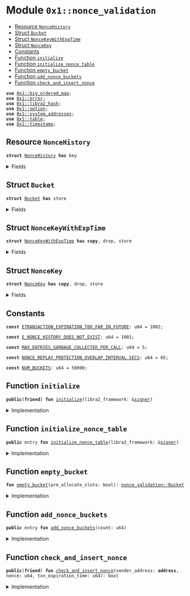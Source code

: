 
<a id="0x1_nonce_validation"></a>

# Module `0x1::nonce_validation`



-  [Resource `NonceHistory`](#0x1_nonce_validation_NonceHistory)
-  [Struct `Bucket`](#0x1_nonce_validation_Bucket)
-  [Struct `NonceKeyWithExpTime`](#0x1_nonce_validation_NonceKeyWithExpTime)
-  [Struct `NonceKey`](#0x1_nonce_validation_NonceKey)
-  [Constants](#@Constants_0)
-  [Function `initialize`](#0x1_nonce_validation_initialize)
-  [Function `initialize_nonce_table`](#0x1_nonce_validation_initialize_nonce_table)
-  [Function `empty_bucket`](#0x1_nonce_validation_empty_bucket)
-  [Function `add_nonce_buckets`](#0x1_nonce_validation_add_nonce_buckets)
-  [Function `check_and_insert_nonce`](#0x1_nonce_validation_check_and_insert_nonce)


<pre><code><b>use</b> <a href="big_ordered_map.md#0x1_big_ordered_map">0x1::big_ordered_map</a>;
<b>use</b> <a href="../../libra2-stdlib/../move-stdlib/doc/error.md#0x1_error">0x1::error</a>;
<b>use</b> <a href="../../libra2-stdlib/../move-stdlib/doc/hash.md#0x1_libra2_hash">0x1::libra2_hash</a>;
<b>use</b> <a href="../../libra2-stdlib/../move-stdlib/doc/option.md#0x1_option">0x1::option</a>;
<b>use</b> <a href="system_addresses.md#0x1_system_addresses">0x1::system_addresses</a>;
<b>use</b> <a href="../../libra2-stdlib/doc/table.md#0x1_table">0x1::table</a>;
<b>use</b> <a href="timestamp.md#0x1_timestamp">0x1::timestamp</a>;
</code></pre>



<a id="0x1_nonce_validation_NonceHistory"></a>

## Resource `NonceHistory`



<pre><code><b>struct</b> <a href="nonce_validation.md#0x1_nonce_validation_NonceHistory">NonceHistory</a> <b>has</b> key
</code></pre>



<details>
<summary>Fields</summary>


<dl>
<dt>
<code>nonce_table: <a href="../../libra2-stdlib/doc/table.md#0x1_table_Table">table::Table</a>&lt;u64, <a href="nonce_validation.md#0x1_nonce_validation_Bucket">nonce_validation::Bucket</a>&gt;</code>
</dt>
<dd>

</dd>
<dt>
<code>next_key: u64</code>
</dt>
<dd>

</dd>
</dl>


</details>

<a id="0x1_nonce_validation_Bucket"></a>

## Struct `Bucket`



<pre><code><b>struct</b> <a href="nonce_validation.md#0x1_nonce_validation_Bucket">Bucket</a> <b>has</b> store
</code></pre>



<details>
<summary>Fields</summary>


<dl>
<dt>
<code>nonces_ordered_by_exp_time: <a href="big_ordered_map.md#0x1_big_ordered_map_BigOrderedMap">big_ordered_map::BigOrderedMap</a>&lt;<a href="nonce_validation.md#0x1_nonce_validation_NonceKeyWithExpTime">nonce_validation::NonceKeyWithExpTime</a>, bool&gt;</code>
</dt>
<dd>

</dd>
<dt>
<code>nonce_to_exp_time_map: <a href="big_ordered_map.md#0x1_big_ordered_map_BigOrderedMap">big_ordered_map::BigOrderedMap</a>&lt;<a href="nonce_validation.md#0x1_nonce_validation_NonceKey">nonce_validation::NonceKey</a>, u64&gt;</code>
</dt>
<dd>

</dd>
</dl>


</details>

<a id="0x1_nonce_validation_NonceKeyWithExpTime"></a>

## Struct `NonceKeyWithExpTime`



<pre><code><b>struct</b> <a href="nonce_validation.md#0x1_nonce_validation_NonceKeyWithExpTime">NonceKeyWithExpTime</a> <b>has</b> <b>copy</b>, drop, store
</code></pre>



<details>
<summary>Fields</summary>


<dl>
<dt>
<code>txn_expiration_time: u64</code>
</dt>
<dd>

</dd>
<dt>
<code>sender_address: <b>address</b></code>
</dt>
<dd>

</dd>
<dt>
<code>nonce: u64</code>
</dt>
<dd>

</dd>
</dl>


</details>

<a id="0x1_nonce_validation_NonceKey"></a>

## Struct `NonceKey`



<pre><code><b>struct</b> <a href="nonce_validation.md#0x1_nonce_validation_NonceKey">NonceKey</a> <b>has</b> <b>copy</b>, drop, store
</code></pre>



<details>
<summary>Fields</summary>


<dl>
<dt>
<code>sender_address: <b>address</b></code>
</dt>
<dd>

</dd>
<dt>
<code>nonce: u64</code>
</dt>
<dd>

</dd>
</dl>


</details>

<a id="@Constants_0"></a>

## Constants


<a id="0x1_nonce_validation_ETRANSACTION_EXPIRATION_TOO_FAR_IN_FUTURE"></a>



<pre><code><b>const</b> <a href="nonce_validation.md#0x1_nonce_validation_ETRANSACTION_EXPIRATION_TOO_FAR_IN_FUTURE">ETRANSACTION_EXPIRATION_TOO_FAR_IN_FUTURE</a>: u64 = 1002;
</code></pre>



<a id="0x1_nonce_validation_E_NONCE_HISTORY_DOES_NOT_EXIST"></a>



<pre><code><b>const</b> <a href="nonce_validation.md#0x1_nonce_validation_E_NONCE_HISTORY_DOES_NOT_EXIST">E_NONCE_HISTORY_DOES_NOT_EXIST</a>: u64 = 1001;
</code></pre>



<a id="0x1_nonce_validation_MAX_ENTRIES_GARBAGE_COLLECTED_PER_CALL"></a>



<pre><code><b>const</b> <a href="nonce_validation.md#0x1_nonce_validation_MAX_ENTRIES_GARBAGE_COLLECTED_PER_CALL">MAX_ENTRIES_GARBAGE_COLLECTED_PER_CALL</a>: u64 = 5;
</code></pre>



<a id="0x1_nonce_validation_NONCE_REPLAY_PROTECTION_OVERLAP_INTERVAL_SECS"></a>



<pre><code><b>const</b> <a href="nonce_validation.md#0x1_nonce_validation_NONCE_REPLAY_PROTECTION_OVERLAP_INTERVAL_SECS">NONCE_REPLAY_PROTECTION_OVERLAP_INTERVAL_SECS</a>: u64 = 65;
</code></pre>



<a id="0x1_nonce_validation_NUM_BUCKETS"></a>



<pre><code><b>const</b> <a href="nonce_validation.md#0x1_nonce_validation_NUM_BUCKETS">NUM_BUCKETS</a>: u64 = 50000;
</code></pre>



<a id="0x1_nonce_validation_initialize"></a>

## Function `initialize`



<pre><code><b>public</b>(<b>friend</b>) <b>fun</b> <a href="nonce_validation.md#0x1_nonce_validation_initialize">initialize</a>(libra2_framework: &<a href="../../libra2-stdlib/../move-stdlib/doc/signer.md#0x1_signer">signer</a>)
</code></pre>



<details>
<summary>Implementation</summary>


<pre><code><b>public</b>(<b>friend</b>) <b>fun</b> <a href="nonce_validation.md#0x1_nonce_validation_initialize">initialize</a>(libra2_framework: &<a href="../../libra2-stdlib/../move-stdlib/doc/signer.md#0x1_signer">signer</a>) {
    <a href="nonce_validation.md#0x1_nonce_validation_initialize_nonce_table">initialize_nonce_table</a>(libra2_framework);
}
</code></pre>



</details>

<a id="0x1_nonce_validation_initialize_nonce_table"></a>

## Function `initialize_nonce_table`



<pre><code><b>public</b> entry <b>fun</b> <a href="nonce_validation.md#0x1_nonce_validation_initialize_nonce_table">initialize_nonce_table</a>(libra2_framework: &<a href="../../libra2-stdlib/../move-stdlib/doc/signer.md#0x1_signer">signer</a>)
</code></pre>



<details>
<summary>Implementation</summary>


<pre><code><b>public</b> entry <b>fun</b> <a href="nonce_validation.md#0x1_nonce_validation_initialize_nonce_table">initialize_nonce_table</a>(libra2_framework: &<a href="../../libra2-stdlib/../move-stdlib/doc/signer.md#0x1_signer">signer</a>) {
    <a href="system_addresses.md#0x1_system_addresses_assert_libra2_framework">system_addresses::assert_libra2_framework</a>(libra2_framework);
    <b>if</b> (!<b>exists</b>&lt;<a href="nonce_validation.md#0x1_nonce_validation_NonceHistory">NonceHistory</a>&gt;(@libra2_framework)) {
        <b>let</b> <a href="../../libra2-stdlib/doc/table.md#0x1_table">table</a> = <a href="../../libra2-stdlib/doc/table.md#0x1_table_new">table::new</a>();
        <b>let</b> nonce_history = <a href="nonce_validation.md#0x1_nonce_validation_NonceHistory">NonceHistory</a> {
            nonce_table: <a href="../../libra2-stdlib/doc/table.md#0x1_table">table</a>,
            next_key: 0,
        };
        <b>move_to</b>&lt;<a href="nonce_validation.md#0x1_nonce_validation_NonceHistory">NonceHistory</a>&gt;(libra2_framework, nonce_history);
    };
}
</code></pre>



</details>

<a id="0x1_nonce_validation_empty_bucket"></a>

## Function `empty_bucket`



<pre><code><b>fun</b> <a href="nonce_validation.md#0x1_nonce_validation_empty_bucket">empty_bucket</a>(pre_allocate_slots: bool): <a href="nonce_validation.md#0x1_nonce_validation_Bucket">nonce_validation::Bucket</a>
</code></pre>



<details>
<summary>Implementation</summary>


<pre><code><b>fun</b> <a href="nonce_validation.md#0x1_nonce_validation_empty_bucket">empty_bucket</a>(pre_allocate_slots: bool): <a href="nonce_validation.md#0x1_nonce_validation_Bucket">Bucket</a> {
    <b>let</b> bucket = <a href="nonce_validation.md#0x1_nonce_validation_Bucket">Bucket</a> {
        nonces_ordered_by_exp_time: <a href="big_ordered_map.md#0x1_big_ordered_map_new_with_reusable">big_ordered_map::new_with_reusable</a>(),
        nonce_to_exp_time_map: <a href="big_ordered_map.md#0x1_big_ordered_map_new_with_reusable">big_ordered_map::new_with_reusable</a>(),
    };

    <b>if</b> (pre_allocate_slots) {
        // Initiating big ordered maps <b>with</b> 5 pre-allocated storage slots.
        // (expiration time, <b>address</b>, nonce) is together 48 bytes.
        // A 4 KB storage slot can store 80+ such tuples.
        // The 5 slots should be more than enough for the current <b>use</b> case.
        bucket.nonces_ordered_by_exp_time.allocate_spare_slots(5);
        bucket.nonce_to_exp_time_map.allocate_spare_slots(5);
    };
    bucket
}
</code></pre>



</details>

<a id="0x1_nonce_validation_add_nonce_buckets"></a>

## Function `add_nonce_buckets`



<pre><code><b>public</b> entry <b>fun</b> <a href="nonce_validation.md#0x1_nonce_validation_add_nonce_buckets">add_nonce_buckets</a>(count: u64)
</code></pre>



<details>
<summary>Implementation</summary>


<pre><code><b>public</b> entry <b>fun</b> <a href="nonce_validation.md#0x1_nonce_validation_add_nonce_buckets">add_nonce_buckets</a>(count: u64) <b>acquires</b> <a href="nonce_validation.md#0x1_nonce_validation_NonceHistory">NonceHistory</a> {
    <b>assert</b>!(<b>exists</b>&lt;<a href="nonce_validation.md#0x1_nonce_validation_NonceHistory">NonceHistory</a>&gt;(@libra2_framework), <a href="../../libra2-stdlib/../move-stdlib/doc/error.md#0x1_error_invalid_state">error::invalid_state</a>(<a href="nonce_validation.md#0x1_nonce_validation_E_NONCE_HISTORY_DOES_NOT_EXIST">E_NONCE_HISTORY_DOES_NOT_EXIST</a>));
    <b>let</b> nonce_history = &<b>mut</b> <a href="nonce_validation.md#0x1_nonce_validation_NonceHistory">NonceHistory</a>[@libra2_framework];
    for (i in 0..count) {
        <b>if</b> (nonce_history.next_key &lt;= <a href="nonce_validation.md#0x1_nonce_validation_NUM_BUCKETS">NUM_BUCKETS</a>) {
            <b>if</b> (!nonce_history.nonce_table.contains(nonce_history.next_key)) {
                nonce_history.nonce_table.add(
                    nonce_history.next_key,
                    <a href="nonce_validation.md#0x1_nonce_validation_empty_bucket">empty_bucket</a>(<b>true</b>)
                );
            };
            nonce_history.next_key = nonce_history.next_key + 1;
        }
    }
}
</code></pre>



</details>

<a id="0x1_nonce_validation_check_and_insert_nonce"></a>

## Function `check_and_insert_nonce`



<pre><code><b>public</b>(<b>friend</b>) <b>fun</b> <a href="nonce_validation.md#0x1_nonce_validation_check_and_insert_nonce">check_and_insert_nonce</a>(sender_address: <b>address</b>, nonce: u64, txn_expiration_time: u64): bool
</code></pre>



<details>
<summary>Implementation</summary>


<pre><code><b>public</b>(<b>friend</b>) <b>fun</b> <a href="nonce_validation.md#0x1_nonce_validation_check_and_insert_nonce">check_and_insert_nonce</a>(
    sender_address: <b>address</b>,
    nonce: u64,
    txn_expiration_time: u64,
): bool <b>acquires</b> <a href="nonce_validation.md#0x1_nonce_validation_NonceHistory">NonceHistory</a> {
    <b>assert</b>!(<b>exists</b>&lt;<a href="nonce_validation.md#0x1_nonce_validation_NonceHistory">NonceHistory</a>&gt;(@libra2_framework), <a href="../../libra2-stdlib/../move-stdlib/doc/error.md#0x1_error_invalid_state">error::invalid_state</a>(<a href="nonce_validation.md#0x1_nonce_validation_E_NONCE_HISTORY_DOES_NOT_EXIST">E_NONCE_HISTORY_DOES_NOT_EXIST</a>));
    // Check <b>if</b> the transaction expiration time is too far in the future.
    <b>assert</b>!(txn_expiration_time &lt;= <a href="timestamp.md#0x1_timestamp_now_seconds">timestamp::now_seconds</a>() + <a href="nonce_validation.md#0x1_nonce_validation_NONCE_REPLAY_PROTECTION_OVERLAP_INTERVAL_SECS">NONCE_REPLAY_PROTECTION_OVERLAP_INTERVAL_SECS</a>, <a href="../../libra2-stdlib/../move-stdlib/doc/error.md#0x1_error_invalid_argument">error::invalid_argument</a>(<a href="nonce_validation.md#0x1_nonce_validation_ETRANSACTION_EXPIRATION_TOO_FAR_IN_FUTURE">ETRANSACTION_EXPIRATION_TOO_FAR_IN_FUTURE</a>));
    <b>let</b> nonce_history = &<b>mut</b> <a href="nonce_validation.md#0x1_nonce_validation_NonceHistory">NonceHistory</a>[@libra2_framework];
    <b>let</b> nonce_key = <a href="nonce_validation.md#0x1_nonce_validation_NonceKey">NonceKey</a> {
        sender_address,
        nonce,
    };
    <b>let</b> bucket_index = sip_hash_from_value(&nonce_key) % <a href="nonce_validation.md#0x1_nonce_validation_NUM_BUCKETS">NUM_BUCKETS</a>;
    <b>let</b> current_time = <a href="timestamp.md#0x1_timestamp_now_seconds">timestamp::now_seconds</a>();
    <b>if</b> (!nonce_history.nonce_table.contains(bucket_index)) {
        nonce_history.nonce_table.add(
            bucket_index,
            <a href="nonce_validation.md#0x1_nonce_validation_empty_bucket">empty_bucket</a>(<b>false</b>)
        );
    };
    <b>let</b> bucket = <a href="../../libra2-stdlib/doc/table.md#0x1_table_borrow_mut">table::borrow_mut</a>(&<b>mut</b> nonce_history.nonce_table, bucket_index);

    <b>let</b> existing_exp_time = bucket.nonce_to_exp_time_map.get(&nonce_key);
    <b>if</b> (existing_exp_time.is_some()) {
        <b>let</b> existing_exp_time = existing_exp_time.extract();

        // If the existing (<b>address</b>, nonce) pair <b>has</b> not expired, <b>return</b> <b>false</b>.
        <b>if</b> (existing_exp_time &gt;= current_time) {
            <b>return</b> <b>false</b>;
        };

        // We maintain an <b>invariant</b> that two transaction <b>with</b> the same (<b>address</b>, nonce) pair cannot be stored
        // in the nonce history <b>if</b> their transaction expiration times are less than `<a href="nonce_validation.md#0x1_nonce_validation_NONCE_REPLAY_PROTECTION_OVERLAP_INTERVAL_SECS">NONCE_REPLAY_PROTECTION_OVERLAP_INTERVAL_SECS</a>`
        // seconds apart.
        <b>if</b> (txn_expiration_time &lt;= existing_exp_time + <a href="nonce_validation.md#0x1_nonce_validation_NONCE_REPLAY_PROTECTION_OVERLAP_INTERVAL_SECS">NONCE_REPLAY_PROTECTION_OVERLAP_INTERVAL_SECS</a>) {
            <b>return</b> <b>false</b>;
        };

        // If the existing (<b>address</b>, nonce) pair <b>has</b> expired, garbage collect it.
        bucket.nonce_to_exp_time_map.remove(&nonce_key);
        bucket.nonces_ordered_by_exp_time.remove(&<a href="nonce_validation.md#0x1_nonce_validation_NonceKeyWithExpTime">NonceKeyWithExpTime</a> {
            txn_expiration_time: existing_exp_time,
            sender_address,
            nonce,
        });
    };

    // Garbage collect upto <a href="nonce_validation.md#0x1_nonce_validation_MAX_ENTRIES_GARBAGE_COLLECTED_PER_CALL">MAX_ENTRIES_GARBAGE_COLLECTED_PER_CALL</a> expired nonces in the bucket.
    <b>let</b> i = 0;
    <b>while</b> (i &lt; <a href="nonce_validation.md#0x1_nonce_validation_MAX_ENTRIES_GARBAGE_COLLECTED_PER_CALL">MAX_ENTRIES_GARBAGE_COLLECTED_PER_CALL</a> && !bucket.nonces_ordered_by_exp_time.is_empty()) {
        <b>let</b> (front_k, _) = bucket.nonces_ordered_by_exp_time.borrow_front();
        // We garbage collect a nonce after it <b>has</b> expired and the <a href="nonce_validation.md#0x1_nonce_validation_NONCE_REPLAY_PROTECTION_OVERLAP_INTERVAL_SECS">NONCE_REPLAY_PROTECTION_OVERLAP_INTERVAL_SECS</a>
        // seconds have passed.
        <b>if</b> (front_k.txn_expiration_time + <a href="nonce_validation.md#0x1_nonce_validation_NONCE_REPLAY_PROTECTION_OVERLAP_INTERVAL_SECS">NONCE_REPLAY_PROTECTION_OVERLAP_INTERVAL_SECS</a> &lt; current_time) {
            bucket.nonces_ordered_by_exp_time.pop_front();
            bucket.nonce_to_exp_time_map.remove(&<a href="nonce_validation.md#0x1_nonce_validation_NonceKey">NonceKey</a> {
                sender_address: front_k.sender_address,
                nonce: front_k.nonce,
            });
        } <b>else</b> {
            <b>break</b>;
        };
        i = i + 1;
    };

    // Insert the (<b>address</b>, nonce) pair in the bucket.
    <b>let</b> nonce_key_with_exp_time = <a href="nonce_validation.md#0x1_nonce_validation_NonceKeyWithExpTime">NonceKeyWithExpTime</a> {
        txn_expiration_time,
        sender_address,
        nonce,
    };
    bucket.nonces_ordered_by_exp_time.add(nonce_key_with_exp_time, <b>true</b>);
    bucket.nonce_to_exp_time_map.add(nonce_key, txn_expiration_time);
    <b>true</b>
}
</code></pre>



</details>


[move-book]: https://docs.libra2.org/move/book/SUMMARY
